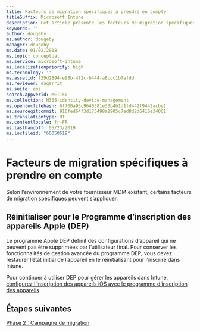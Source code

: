 ```yaml
---
title: Facteurs de migration spécifiques à prendre en compte
titleSuffix: Microsoft Intune
description: Cet article présente les facteurs de migration spécifiques à prendre en compte avant de lancer une campagne de migration vers Microsoft Intune.
keywords: ''
author: dougeby
ms.author: dougeby
manager: dougeby
ms.date: 01/02/2018
ms.topic: conceptual
ms.service: microsoft-intune
ms.localizationpriority: high
ms.technology: ''
ms.assetid: f29d2894-e98b-4f2c-b444-a8ccc1b7efdd
ms.reviewer: dagerrit
ms.suite: ems
search.appverid: MET150
ms.collection: M365-identity-device-management
ms.openlocfilehash: 6f700a93c9640381e33b4b1d1fd442f9442acbe1
ms.sourcegitcommit: 916fed64f3d173498a2905c7ed8d2d6416e34061
ms.translationtype: HT
ms.contentlocale: fr-FR
ms.lasthandoff: 05/23/2019
ms.locfileid: "66050519"
---
```

# <a name="special-migration-considerations"></a>Facteurs de migration spécifiques à prendre en compte

Selon l’environnement de votre fournisseur MDM existant, certains facteurs de migration spécifiques peuvent s’appliquer.

## <a name="wipe-for-apples-device-enrollment-program-dep"></a>Réinitialiser pour le Programme d’inscription des appareils Apple (DEP)

Le programme Apple DEP définit des configurations d’appareil qui ne peuvent pas être supprimées par l’utilisateur final. Pour conserver les fonctionnalités de gestion avancée du programme DEP, vous devez restaurer l’état initial de l’appareil en le réinitialisant pour l’inscrire dans Intune.

Pour continuer à utiliser DEP pour gérer les appareils dans Intune, [configurez l’inscription des appareils iOS avec le programme d’inscription des appareils](device-enrollment-program-enroll-ios.md).


## <a name="next-steps"></a>Étapes suivantes

[Phase 2 : Campagne de migration](migration-guide-campaign.md)

